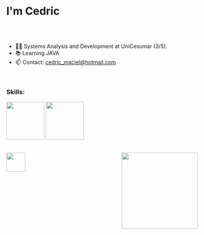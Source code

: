 <h1>I'm Cedric</h1> 
<br>
<br>

- 👨‍💻 Systems Analysis and Development at UniCesumar (3/5).
- 📚 Learning JAVA
- 📫 Contact: cedric_maciel@hotmail.com
<br>
<h3 align="left">Skills:</h3>
<p align="left"> <img src="https://upload.wikimedia.org/wikipedia/commons/thumb/9/99/Unofficial_JavaScript_logo_2.svg/2000px-Unofficial_JavaScript_logo_2.svg.png" width="100"> <img src="https://usemobile.com.br/wp-content/uploads/2022/08/react-native-logo.png" width="100"> <img scr="https://w7.pngwing.com/pngs/944/254/png-transparent-unity-logo-horizontal-tech-companies-thumbnail.png" width="100"> </p>

<br>
<a href="https://www.linkedin.com/in/cedric-maciel-2a5aa01b5/" target="_blank"><img src="https://img.freepik.com/fotos-premium/logotipo-quadrado-do-linkedin-isolado-em-fundo-branco_469489-1030.jpg" target="_blank" width="50"></a>

<img src ="https://roadiecrew.com/wp-content/uploads/Iron-Maiden-5-e1626703336936.jpg" width="200" align="right">
